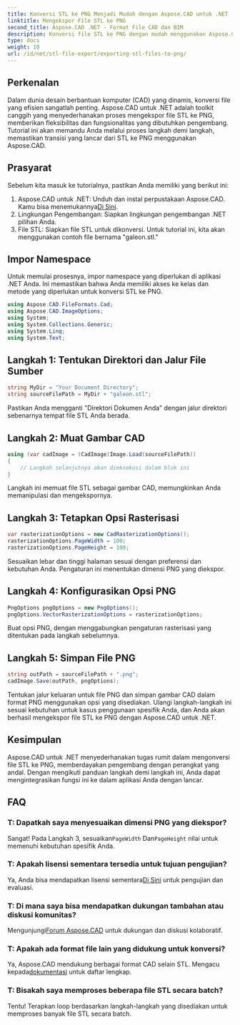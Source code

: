 ```yaml
---
title: Konversi STL ke PNG Menjadi Mudah dengan Aspose.CAD untuk .NET
linktitle: Mengekspor File STL ke PNG
second_title: Aspose.CAD .NET - Format File CAD dan BIM
description: Konversi file STL ke PNG dengan mudah menggunakan Aspose.CAD untuk .NET. Ikuti panduan langkah demi langkah kami untuk integrasi yang lancar. Unduh sekarang!
type: docs
weight: 10
url: /id/net/stl-file-export/exporting-stl-files-to-png/
---
```

## Perkenalan
Dalam dunia desain berbantuan komputer (CAD) yang dinamis, konversi file yang efisien sangatlah penting. Aspose.CAD untuk .NET adalah toolkit canggih yang menyederhanakan proses mengekspor file STL ke PNG, memberikan fleksibilitas dan fungsionalitas yang dibutuhkan pengembang. Tutorial ini akan memandu Anda melalui proses langkah demi langkah, memastikan transisi yang lancar dari STL ke PNG menggunakan Aspose.CAD.
## Prasyarat
Sebelum kita masuk ke tutorialnya, pastikan Anda memiliki yang berikut ini:
1.  Aspose.CAD untuk .NET: Unduh dan instal perpustakaan Aspose.CAD. Kamu bisa menemukannya[Di Sini](https://releases.aspose.com/cad/net/).
2. Lingkungan Pengembangan: Siapkan lingkungan pengembangan .NET pilihan Anda.
3. File STL: Siapkan file STL untuk dikonversi. Untuk tutorial ini, kita akan menggunakan contoh file bernama "galeon.stl."
## Impor Namespace
Untuk memulai prosesnya, impor namespace yang diperlukan di aplikasi .NET Anda. Ini memastikan bahwa Anda memiliki akses ke kelas dan metode yang diperlukan untuk konversi STL ke PNG.
```csharp
using Aspose.CAD.FileFormats.Cad;
using Aspose.CAD.ImageOptions;
using System;
using System.Collections.Generic;
using System.Linq;
using System.Text;
```
## Langkah 1: Tentukan Direktori dan Jalur File Sumber
```csharp
string MyDir = "Your Document Directory";
string sourceFilePath = MyDir + "galeon.stl";
```
Pastikan Anda mengganti "Direktori Dokumen Anda" dengan jalur direktori sebenarnya tempat file STL Anda berada.
## Langkah 2: Muat Gambar CAD
```csharp
using (var cadImage = (CadImage)Image.Load(sourceFilePath))
{
    // Langkah selanjutnya akan dieksekusi dalam blok ini
}
```
Langkah ini memuat file STL sebagai gambar CAD, memungkinkan Anda memanipulasi dan mengekspornya.
## Langkah 3: Tetapkan Opsi Rasterisasi
```csharp
var rasterizationOptions = new CadRasterizationOptions();
rasterizationOptions.PageWidth = 100;
rasterizationOptions.PageHeight = 100;
```
Sesuaikan lebar dan tinggi halaman sesuai dengan preferensi dan kebutuhan Anda. Pengaturan ini menentukan dimensi PNG yang diekspor.
## Langkah 4: Konfigurasikan Opsi PNG
```csharp
PngOptions pngOptions = new PngOptions();
pngOptions.VectorRasterizationOptions = rasterizationOptions;
```
Buat opsi PNG, dengan menggabungkan pengaturan rasterisasi yang ditentukan pada langkah sebelumnya.
## Langkah 5: Simpan File PNG
```csharp
string outPath = sourceFilePath + ".png";
cadImage.Save(outPath, pngOptions);
```
Tentukan jalur keluaran untuk file PNG dan simpan gambar CAD dalam format PNG menggunakan opsi yang disediakan.
Ulangi langkah-langkah ini sesuai kebutuhan untuk kasus penggunaan spesifik Anda, dan Anda akan berhasil mengekspor file STL ke PNG dengan Aspose.CAD untuk .NET.
## Kesimpulan
Aspose.CAD untuk .NET menyederhanakan tugas rumit dalam mengonversi file STL ke PNG, memberdayakan pengembang dengan perangkat yang andal. Dengan mengikuti panduan langkah demi langkah ini, Anda dapat mengintegrasikan fungsi ini ke dalam aplikasi Anda dengan lancar.
## FAQ
### T: Dapatkah saya menyesuaikan dimensi PNG yang diekspor?
 Sangat! Pada Langkah 3, sesuaikan`PageWidth` Dan`PageHeight` nilai untuk memenuhi kebutuhan spesifik Anda.
### T: Apakah lisensi sementara tersedia untuk tujuan pengujian?
 Ya, Anda bisa mendapatkan lisensi sementara[Di Sini](https://purchase.aspose.com/temporary-license/) untuk pengujian dan evaluasi.
### T: Di mana saya bisa mendapatkan dukungan tambahan atau diskusi komunitas?
 Mengunjungi[Forum Aspose.CAD](https://forum.aspose.com/c/cad/19) untuk dukungan dan diskusi kolaboratif.
### T: Apakah ada format file lain yang didukung untuk konversi?
 Ya, Aspose.CAD mendukung berbagai format CAD selain STL. Mengacu kepada[dokumentasi](https://reference.aspose.com/cad/net/) untuk daftar lengkap.
### T: Bisakah saya memproses beberapa file STL secara batch?
Tentu! Terapkan loop berdasarkan langkah-langkah yang disediakan untuk memproses banyak file STL secara batch.